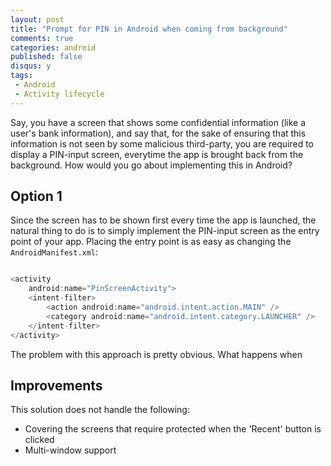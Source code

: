 ```yaml
---
layout: post
title: "Prompt for PIN in Android when coming from background"
comments: true
categories: android
published: false
disqus: y
tags:
 - Android
 - Activity lifecycle
---
```


Say, you have a screen that shows some confidential information (like a user's bank information), and say that, for the sake of ensuring that this information is not seen by some malicious third-party, you are required to display a PIN-input screen, everytime the app is brought back from the background. How would you go about implementing this in Android?

## Option 1

Since the screen has to be shown first every time the app is launched, the natural thing to do is to simply implement the PIN-input screen as the entry point of your app. Placing the entry point is as easy as changing the `AndroidManifest.xml`:

```java

<activity
    android:name="PinScreenActivity">
    <intent-filter>
        <action android:name="android.intent.action.MAIN" />
        <category android:name="android.intent.category.LAUNCHER" />
    </intent-filter>
</activity>
```

The problem with this approach is pretty obvious. What happens when 

## Improvements

This solution does not handle the following:

- Covering the screens that require protected when the 'Recent' button is clicked
- Multi-window support

